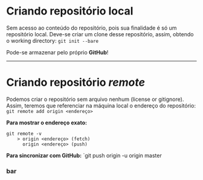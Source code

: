 # Criando repositório local
Sem acesso ao conteúdo do repositório, pois sua finalidade é só um repositório local. Deve-se criar um clone desse repositório, assim, obtendo o working directory:
`git init --bare`

Pode-se armazenar pelo próprio **GitHub**!

---

# Criando repositório *remote*
Podemos criar o repositório sem arquivo nenhum (license or gitignore). Assim, teremos que referenciar na máquina local o endereço do repositório:
`git remote add origin <endereço>`

**Para mostrar o endereço exato:**
```git
git remote -v
	> origin <endereço> (fetch)
	  origin <endereço> (push)
```
**Para sincronizar com GitHub:**
`git push origin -u origin master


 ###   bar    ###


<!--stackedit_data:
eyJoaXN0b3J5IjpbLTIwMzA2MTYzMzEsMzQ4MzkwODQ4LDM2Mz
kyMzg1MCwxODgzNzQ2OTIwLC00MjkzMDQ0NTYsMjA0MDI5NzYy
Ml19
-->